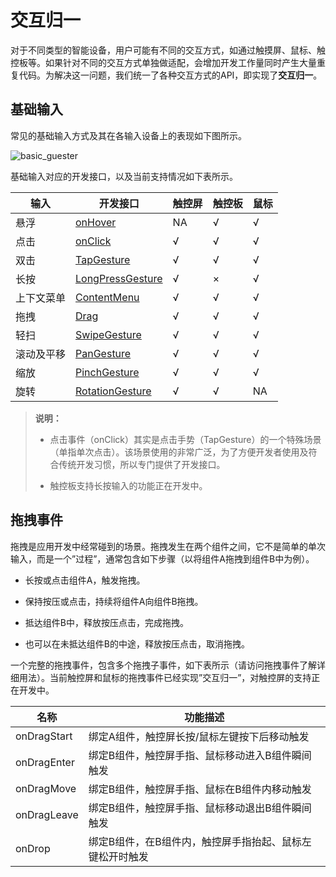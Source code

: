 # 交互归一


对于不同类型的智能设备，用户可能有不同的交互方式，如通过触摸屏、鼠标、触控板等。如果针对不同的交互方式单独做适配，会增加开发工作量同时产生大量重复代码。为解决这一问题，我们统一了各种交互方式的API，即实现了**交互归一**。


## 基础输入

常见的基础输入方式及其在各输入设备上的表现如下图所示。

![basic_guester](figures/basic_guester.jpg)

基础输入对应的开发接口，以及当前支持情况如下表所示。

  | 输入 | 开发接口 | 触控屏 | 触控板 |  鼠标
| -------- | -------- | -------- | -------- | -------- |
| 悬浮 | [onHover](../../reference/apis-arkui/arkui-ts/ts-universal-attributes-hover-effect.md) | NA | √ | √ |
| 点击 | [onClick](../../reference/apis-arkui/arkui-ts/ts-universal-events-click.md) | √ | √ | √ | 
| 双击 | [TapGesture](../../reference/apis-arkui/arkui-ts/ts-basic-gestures-tapgesture.md) | √ | √ | √ | 
| 长按 | [LongPressGesture](../../reference/apis-arkui/arkui-ts/ts-basic-gestures-longpressgesture.md) | √ | × | √ | 
| 上下文菜单 | [ContentMenu](../../reference/apis-arkui/arkui-ts/ts-universal-attributes-menu.md) | √ | √ | √ | 
| 拖拽 | [Drag](../../reference/apis-arkui/arkui-ts/ts-universal-attributes-drag-drop.md) | √ | √ | √ |
| 轻扫 | [SwipeGesture](../../reference/apis-arkui/arkui-ts/ts-basic-gestures-swipegesture.md) | √ | √ | √ | 
| 滚动及平移 | [PanGesture](../../reference/apis-arkui/arkui-ts/ts-basic-gestures-pangesture.md) | √ | √ | √ | 
| 缩放 | [PinchGesture](../../reference/apis-arkui/arkui-ts/ts-basic-gestures-pinchgesture.md) | √ | √ | √ | 
| 旋转 | [RotationGesture](../../reference/apis-arkui/arkui-ts/ts-basic-gestures-rotationgesture.md) | √ | √ | NA | 

> **说明：**
> - 点击事件（onClick）其实是点击手势（TapGesture）的一个特殊场景（单指单次点击）。该场景使用的非常广泛，为了方便开发者使用及符合传统开发习惯，所以专门提供了开发接口。
> 
> - 触控板支持长按输入的功能正在开发中。


## 拖拽事件

拖拽是应用开发中经常碰到的场景。拖拽发生在两个组件之间，它不是简单的单次输入，而是一个”过程”，通常包含如下步骤（以将组件A拖拽到组件B中为例）。

- 长按或点击组件A，触发拖拽。

- 保持按压或点击，持续将组件A向组件B拖拽。

- 抵达组件B中，释放按压点击，完成拖拽。

- 也可以在未抵达组件B的中途，释放按压点击，取消拖拽。

一个完整的拖拽事件，包含多个拖拽子事件，如下表所示（请访问拖拽事件了解详细用法）。当前触控屏和鼠标的拖拽事件已经实现”交互归一”，对触控屏的支持正在开发中。

  | 名称 | 功能描述 | 
| -------- | -------- |
| onDragStart | 绑定A组件，触控屏长按/鼠标左键按下后移动触发 | 
| onDragEnter | 绑定B组件，触控屏手指、鼠标移动进入B组件瞬间触发 | 
| onDragMove | 绑定B组件，触控屏手指、鼠标在B组件内移动触发 | 
| onDragLeave | 绑定B组件，触控屏手指、鼠标移动退出B组件瞬间触发 | 
| onDrop | 绑定B组件，在B组件内，触控屏手指抬起、鼠标左键松开时触发 | 